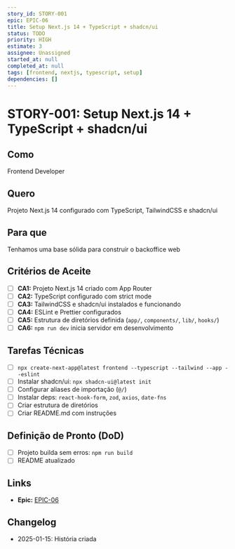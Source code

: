 ```yaml
---
story_id: STORY-001
epic: EPIC-06
title: Setup Next.js 14 + TypeScript + shadcn/ui
status: TODO
priority: HIGH
estimate: 3
assignee: Unassigned
started_at: null
completed_at: null
tags: [frontend, nextjs, typescript, setup]
dependencies: []
---
```


# STORY-001: Setup Next.js 14 + TypeScript + shadcn/ui

## Como
Frontend Developer

## Quero
Projeto Next.js 14 configurado com TypeScript, TailwindCSS e shadcn/ui

## Para que
Tenhamos uma base sólida para construir o backoffice web

## Critérios de Aceite

- [ ] **CA1:** Projeto Next.js 14 criado com App Router
- [ ] **CA2:** TypeScript configurado com strict mode
- [ ] **CA3:** TailwindCSS e shadcn/ui instalados e funcionando
- [ ] **CA4:** ESLint e Prettier configurados
- [ ] **CA5:** Estrutura de diretórios definida (`app/`, `components/`, `lib/`, `hooks/`)
- [ ] **CA6:** `npm run dev` inicia servidor em desenvolvimento

## Tarefas Técnicas

- [ ] `npx create-next-app@latest frontend --typescript --tailwind --app --eslint`
- [ ] Instalar shadcn/ui: `npx shadcn-ui@latest init`
- [ ] Configurar aliases de importação (`@/`)
- [ ] Instalar deps: `react-hook-form`, `zod`, `axios`, `date-fns`
- [ ] Criar estrutura de diretórios
- [ ] Criar README.md com instruções

## Definição de Pronto (DoD)

- [ ] Projeto builda sem erros: `npm run build`
- [ ] README atualizado

## Links

- **Epic:** [EPIC-06](../../stories/epics/epic-06-backoffice-web.md)

## Changelog

- 2025-01-15: História criada

